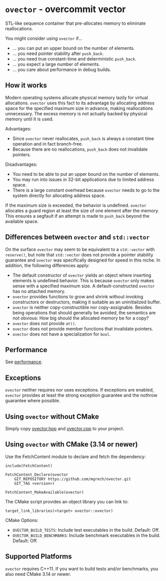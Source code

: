 # `ovector` - overcommit vector
STL-like sequence container that pre-allocates memory to eliminate reallocations.

You might consider using `ovector` if...
- ... you can put an upper bound on the number of elements.
- ... you need pointer stability after `push_back`.
- ... you need true constant-time and deterministic `push_back`.
- ... you expect a large number of elements.
- ... you care about performance in debug builds.

## How it works
Modern operating systems allocate physical memory lazily for virtual allocations. `ovector` uses this fact to its advantage by allocating address space for the specified maximum size in advance, making reallocations unnecessary. The excess memory is not actually backed by physical memory until it is used.

Advantages:
- Since `ovector` never reallocates, `push_back` is always a constant time operation and in fact branch-free.
- Because there are no reallocations, `push_back` does not invalidate pointers.

Disadvantages:
- You need to be able to put an upper bound on the number of elements.
- You may run into issues in 32-bit applications due to limited address space.
- There is a large constant overhead because `ovector` needs to go to the system directly for allocating address space.

If the maximum size is exceeded, the behavior is undefined. `ovector` allocates a guard region at least the size of one element after the memory. This ensures a segfault if an attempt is made to `push_back` beyond the available space.

## Differences between `ovector` and `std::vector`
On the surface `ovector` may seem to be equivalent to a `std::vector` with `reserve()`, but note that `std::vector` does not provide a pointer stability guarantee and `ovector` was specifically designed for speed in this niche. In addition, the following differences apply:

- The default constructor of `ovector` yields an object where inserting elements is undefined behavior. This is because `ovector` only makes sense with a specified maximum size. A default-constructed `ovector` has no attached memory.
- `ovector` provides functions to grow and shrink without invoking constructors or destructors, making it suitable as an uninitialized buffer.
- `ovector` is neither copy-constructible nor copy-assignable. Besides being operations that should generally be avoided, the semantics are not obvious: How big should the allocated memory be for a copy?
- `ovector` does not provide `at()`.
- `ovector` does not provide member functions that invalidate pointers.
- `ovector` does not have a specialization for `bool`.

## Performance
See [performance](performance.md).

## Exceptions
`ovector` neither requires nor uses exceptions. If exceptions are enabled, `ovector` provides at least the strong exception guarantee and the nothrow guarantee where possible.

## Using `ovector` without CMake
Simply copy [ovector.hpp](include/mgrech/ovector.hpp) and [ovector.cpp](source/ovector.cpp) to your project.

## Using `ovector` with CMake (3.14 or newer)
Use the FetchContent module to declare and fetch the dependency:
```
include(FetchContent)

FetchContent_Declare(ovector
	GIT_REPOSITORY https://github.com/mgrech/ovector.git
	GIT_TAG <version>)

FetchContent_MakeAvailable(ovector)
```

The CMake script provides an object library you can link to:
```
target_link_libraries(<target> ovector::ovector)
```

CMake Options:
- `OVECTOR_BUILD_TESTS`: Include test executables in the build. Default: Off.
- `OVECTOR_BUILD_BENCHMARKS`: Include benchmark executables in the build. Default: Off.

## Supported Platforms
`ovector` requires C++11. If you want to build tests and/or benchmarks, you also need CMake 3.14 or newer.
